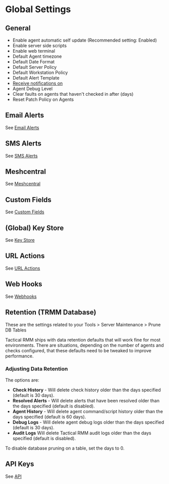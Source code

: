 # Global Settings

## General

- Enable agent automatic self update (Recommended setting: Enabled)
- Enable server side scripts
- Enable web terminal
- Default Agent timezone
- Default Date Format
- Default Server Policy
- Default Workstation Policy
- Default Alert Template
- [Receive notifications on](https://www.youtube.com/watch?v=Qh9BfKo2wIg&t=2139s)
- Agent Debug Level
- Clear faults on agents that haven't checked in after (days)
- Reset Patch Policy on Agents

## Email Alerts

See [Email Alerts](emailsms_alert.md#email-setup)

## SMS Alerts

See [SMS Alerts](emailsms_alert.md#sms-alerts)

## Meshcentral

See [Meshcentral](../mesh_integration.md)

## Custom Fields

See [Custom Fields](custom_fields.md)

## (Global) Key Store

See [Key Store](keystore.md)

## URL Actions

See [URL Actions](url_actions.md)

## Web Hooks

See [Webhooks](webhooks.md)

## Retention (TRMM Database)

These are the settings related to your Tools > Server Maintenance > Prune DB Tables

Tactical RMM ships with data retention defaults that will work fine for most environments. There are situations, depending on the number of agents and checks configured, that these defaults need to be tweaked to improve performance.

### Adjusting Data Retention

The options are:

- **Check History** - Will delete check history older than the days specified (default is 30 days).
- **Resolved Alerts** - Will delete alerts that have been resolved older than the days specified (default is disabled).
- **Agent History** - Will delete agent command/script history older than the days specified (default is 60 days).
- **Debug Logs** - Will delete agent debug logs older than the days specified (default is 30 days).
- **Audit Logs** Will delete Tactical RMM audit logs older than the days specified (default is disabled).

To disable database pruning on a table, set the days to 0.

## API Keys

See [API](api.md)
